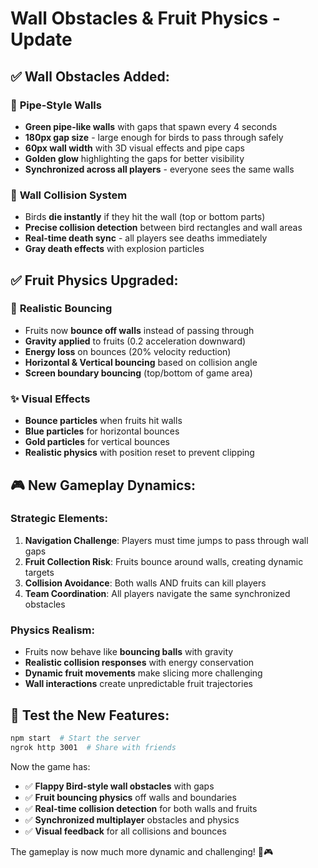 # Wall Obstacles & Fruit Physics - Update

## ✅ **Wall Obstacles Added:**

### 🧱 **Pipe-Style Walls**
- **Green pipe-like walls** with gaps that spawn every 4 seconds
- **180px gap size** - large enough for birds to pass through safely
- **60px wall width** with 3D visual effects and pipe caps
- **Golden glow** highlighting the gaps for better visibility
- **Synchronized across all players** - everyone sees the same walls

### 🎯 **Wall Collision System**
- Birds **die instantly** if they hit the wall (top or bottom parts)
- **Precise collision detection** between bird rectangles and wall areas
- **Real-time death sync** - all players see deaths immediately
- **Gray death effects** with explosion particles

## ✅ **Fruit Physics Upgraded:**

### 🏀 **Realistic Bouncing**
- Fruits now **bounce off walls** instead of passing through
- **Gravity applied** to fruits (0.2 acceleration downward)
- **Energy loss** on bounces (20% velocity reduction)
- **Horizontal & Vertical bouncing** based on collision angle
- **Screen boundary bouncing** (top/bottom of game area)

### ✨ **Visual Effects**
- **Bounce particles** when fruits hit walls
- **Blue particles** for horizontal bounces
- **Gold particles** for vertical bounces
- **Realistic physics** with position reset to prevent clipping

## 🎮 **New Gameplay Dynamics:**

### **Strategic Elements:**
1. **Navigation Challenge**: Players must time jumps to pass through wall gaps
2. **Fruit Collection Risk**: Fruits bounce around walls, creating dynamic targets
3. **Collision Avoidance**: Both walls AND fruits can kill players
4. **Team Coordination**: All players navigate the same synchronized obstacles

### **Physics Realism:**
- Fruits now behave like **bouncing balls** with gravity
- **Realistic collision responses** with energy conservation
- **Dynamic fruit movements** make slicing more challenging
- **Wall interactions** create unpredictable fruit trajectories

## 🚀 **Test the New Features:**

```bash
npm start  # Start the server
ngrok http 3001  # Share with friends
```

Now the game has:
- ✅ **Flappy Bird-style wall obstacles** with gaps
- ✅ **Fruit bouncing physics** off walls and boundaries  
- ✅ **Real-time collision detection** for both walls and fruits
- ✅ **Synchronized multiplayer** obstacles and physics
- ✅ **Visual feedback** for all collisions and bounces

The gameplay is now much more dynamic and challenging! 🎯🎮